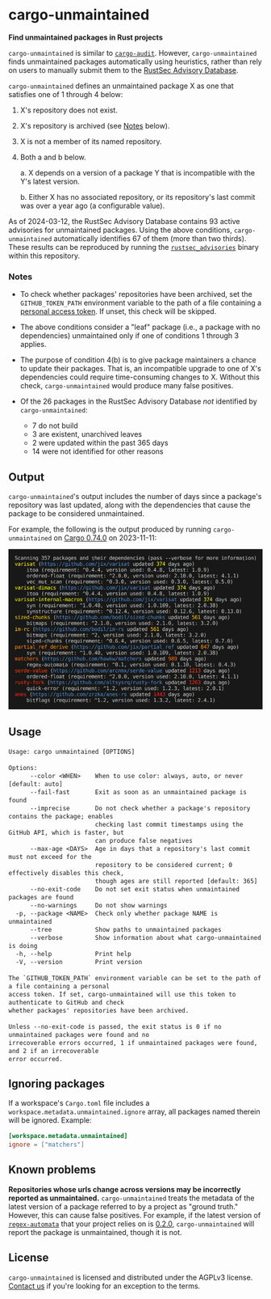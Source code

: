 # cargo-unmaintained

**Find unmaintained packages in Rust projects**

`cargo-unmaintained` is similar to [`cargo-audit`]. However, `cargo-unmaintained` finds unmaintained packages automatically using heuristics, rather than rely on users to manually submit them to the [RustSec Advisory Database].

`cargo-unmaintained` defines an unmaintained package X as one that satisfies one of 1 through 4 below:

1. X's repository does not exist.

2. X's repository is archived (see [Notes] below).

3. X is not a member of its named repository.

4. Both a and b below.

   a. X depends on a version of a package Y that is incompatible with the Y's latest version.

   b. Either X has no associated repository, or its repository's last commit was over a year ago (a configurable value).

As of 2024-03-12, the RustSec Advisory Database contains 93 active advisories for unmaintained packages. Using the above conditions, `cargo-unmaintained` automatically identifies 67 of them (more than two thirds). These results can be reproduced by running the [`rustsec_advisories`] binary within this repository.

### Notes

- To check whether packages' repositories have been archived, set the `GITHUB_TOKEN_PATH` environment variable to the path of a file containing a [personal access token]. If unset, this check will be skipped.

- The above conditions consider a "leaf" package (i.e., a package with no dependencies) unmaintained only if one of conditions 1 through 3 applies.

- The purpose of condition 4(b) is to give package maintainers a chance to update their packages. That is, an incompatible upgrade to one of X's dependencies could require time-consuming changes to X. Without this check, `cargo-unmaintained` would produce many false positives.

- Of the 26 packages in the RustSec Advisory Database _not_ identified by `cargo-unmaintained`:
  - 7 do not build
  - 3 are existent, unarchived leaves
  - 2 were updated within the past 365 days
  - 14 were not identified for other reasons

## Output

`cargo-unmaintained`'s output includes the number of days since a package's repository was last updated, along with the dependencies that cause the package to be considered unmaintained.

For example, the following is the output produced by running `cargo-unmaintained` on [Cargo 0.74.0] on 2023-11-11:

<!--
`Scanning 357 packages and their dependencies (pass --verbose for more information)`
-->

<img src="etc/output.png" width=725>

## Usage

```
Usage: cargo unmaintained [OPTIONS]

Options:
      --color <WHEN>    When to use color: always, auto, or never [default: auto]
      --fail-fast       Exit as soon as an unmaintained package is found
      --imprecise       Do not check whether a package's repository contains the package; enables
                        checking last commit timestamps using the GitHub API, which is faster, but
                        can produce false negatives
      --max-age <DAYS>  Age in days that a repository's last commit must not exceed for the
                        repository to be considered current; 0 effectively disables this check,
                        though ages are still reported [default: 365]
      --no-exit-code    Do not set exit status when unmaintained packages are found
      --no-warnings     Do not show warnings
  -p, --package <NAME>  Check only whether package NAME is unmaintained
      --tree            Show paths to unmaintained packages
      --verbose         Show information about what cargo-unmaintained is doing
  -h, --help            Print help
  -V, --version         Print version

The `GITHUB_TOKEN_PATH` environment variable can be set to the path of a file containing a personal
access token. If set, cargo-unmaintained will use this token to authenticate to GitHub and check
whether packages' repositories have been archived.

Unless --no-exit-code is passed, the exit status is 0 if no unmaintained packages were found and no
irrecoverable errors occurred, 1 if unmaintained packages were found, and 2 if an irrecoverable
error occurred.
```

## Ignoring packages

If a workspace's `Cargo.toml` file includes a `workspace.metadata.unmaintained.ignore` array, all packages named therein will be ignored. Example:

```toml
[workspace.metadata.unmaintained]
ignore = ["matchers"]
```

## Known problems

**Repositories whose urls change across versions may be incorrectly reported as unmaintained.** `cargo-unmaintained` treats the metadata of the latest version of a package referred to by a project as "ground truth." However, this can cause false positives. For example, if the latest version of [`regex-automata`] that your project relies on is [0.2.0], `cargo-unmaintained` will report the package is unmaintained, though it is not.

## License

`cargo-unmaintained` is licensed and distributed under the AGPLv3 license. [Contact us](mailto:opensource@trailofbits.com) if you're looking for an exception to the terms.

[0.2.0]: https://docs.rs/crate/regex-automata/0.2.0/source/Cargo.toml
[Cargo 0.74.0]: https://github.com/rust-lang/cargo/tree/d252bce6553c8cc521840c9dd6b9f6cd4aedd8b0
[Notes]: #notes
[RustSec Advisory Database]: https://github.com/RustSec/advisory-db/
[`cargo-audit`]: https://github.com/RustSec/rustsec/tree/main/cargo-audit
[`regex-automata`]: https://crates.io/crates/regex-automata
[`rustsec_advisories`]: ./rustsec_util/src/bin/rustsec_advisories.rs
[personal access token]: https://docs.github.com/en/authentication/keeping-your-account-and-data-secure/managing-your-personal-access-tokens
